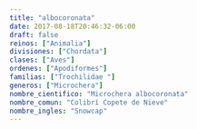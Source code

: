 ```yaml
---
title: "albocoronata"
date: 2017-08-18T20:46:32-06:00
draft: false
reinos: ["Animalia"]
divisiones: ["Chordata"]
clases: ["Aves"]
ordenes: ["Apodiformes"]
familias: ["Trochilidae "]
generos: ["Microchera"]
nombre_cientifico: "Microchera albocoronata"
nombre_comun: "Colibrí Copete de Nieve"
nombre_ingles: "Snowcap"
---
```

